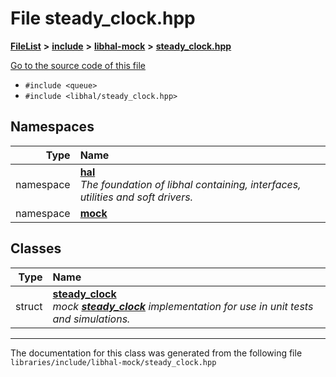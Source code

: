 

# File steady\_clock.hpp



[**FileList**](files.md) **>** [**include**](dir_cba0faac6e93618a6e2539705915bd70.md) **>** [**libhal-mock**](dir_24679974995b72317f1fb09ac5dd2fb9.md) **>** [**steady\_clock.hpp**](libhal-mock_2steady__clock_8hpp.md)

[Go to the source code of this file](libhal-mock_2steady__clock_8hpp_source.md)



* `#include <queue>`
* `#include <libhal/steady_clock.hpp>`













## Namespaces

| Type | Name |
| ---: | :--- |
| namespace | [**hal**](namespacehal.md) <br>_The foundation of libhal containing, interfaces, utilities and soft drivers._  |
| namespace | [**mock**](namespacehal_1_1mock.md) <br> |


## Classes

| Type | Name |
| ---: | :--- |
| struct | [**steady\_clock**](structhal_1_1mock_1_1steady__clock.md) <br>_mock_ [_**steady\_clock**_](structhal_1_1mock_1_1steady__clock.md) _implementation for use in unit tests and simulations._ |



















































------------------------------
The documentation for this class was generated from the following file `libraries/include/libhal-mock/steady_clock.hpp`

